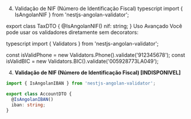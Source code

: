 4. Validação de NIF (Número de Identificação Fiscal)
typescript
import { IsAngolanNIF } from 'nestjs-angolan-validator';

export class TaxDTO {
  @IsAngolanNIF()
  nif: string;
}
Uso Avançado
Você pode usar os validadores diretamente sem decorators:

typescript
import { Validators } from 'nestjs-angolan-validator';

const isValidPhone = new Validators.Phone().validate('912345678');
const isValidBIC = new Validators.BIC().validate('005928773LA049');


4. **Validação de NIF (Número de Identificação Fiscal)  [INDISPONIVEL]** 

```typescript
import { IsAngolanIBAN } from 'nestjs-angolan-validator';

export class AccountDTO {
  @IsAngolanIBAN()
  iban: string;
}